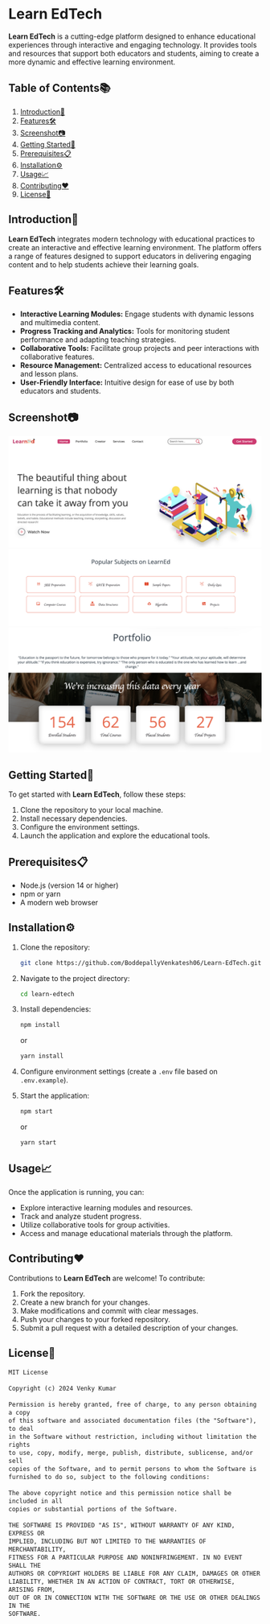 # Learn EdTech

**Learn EdTech** is a cutting-edge platform designed to enhance educational experiences through interactive and engaging technology. It provides tools and resources that support both educators and students, aiming to create a more dynamic and effective learning environment.

## Table of Contents📚

1. [Introduction🚀](#introduction)
2. [Features🛠️](#features)
3. [Screenshot📷](#screenshot)
4. [Getting Started🎯](#getting-started)
5. [Prerequisites📋](#prerequisites)
6. [Installation⚙️](#installation)
7. [Usage📈](#usage)
8. [Contributing❤️](#contributing)
9. [License📝](#license)

## Introduction🚀

**Learn EdTech** integrates modern technology with educational practices to create an interactive and effective learning environment. The platform offers a range of features designed to support educators in delivering engaging content and to help students achieve their learning goals.

## Features🛠️

- **Interactive Learning Modules:** Engage students with dynamic lessons and multimedia content.
- **Progress Tracking and Analytics:** Tools for monitoring student performance and adapting teaching strategies.
- **Collaborative Tools:** Facilitate group projects and peer interactions with collaborative features.
- **Resource Management:** Centralized access to educational resources and lesson plans.
- **User-Friendly Interface:** Intuitive design for ease of use by both educators and students.

## Screenshot📷

![Screenshot](https://github.com/BoddepallyVenkatesh06/Learn-EdTech/blob/main/Screenshot_1.png)
![Screenshot](https://github.com/BoddepallyVenkatesh06/Learn-EdTech/blob/main/Screenshot_2.png)
![Screenshot](https://github.com/BoddepallyVenkatesh06/Learn-EdTech/blob/main/Screenshot_3.png)

## Getting Started🎯

To get started with **Learn EdTech**, follow these steps:

1. Clone the repository to your local machine.
2. Install necessary dependencies.
3. Configure the environment settings.
4. Launch the application and explore the educational tools.

## Prerequisites📋

- Node.js (version 14 or higher)
- npm or yarn
- A modern web browser

## Installation⚙️

1. Clone the repository:
   ```bash
   git clone https://github.com/BoddepallyVenkatesh06/Learn-EdTech.git
   ```

2. Navigate to the project directory:
   ```bash
   cd learn-edtech
   ```

3. Install dependencies:
   ```bash
   npm install
   ```
   or
   ```bash
   yarn install
   ```

4. Configure environment settings (create a `.env` file based on `.env.example`).

5. Start the application:
   ```bash
   npm start
   ```
   or
   ```bash
   yarn start
   ```

## Usage📈

Once the application is running, you can:

- Explore interactive learning modules and resources.
- Track and analyze student progress.
- Utilize collaborative tools for group activities.
- Access and manage educational materials through the platform.

## Contributing❤️

Contributions to **Learn EdTech** are welcome! To contribute:

1. Fork the repository.
2. Create a new branch for your changes.
3. Make modifications and commit with clear messages.
4. Push your changes to your forked repository.
5. Submit a pull request with a detailed description of your changes.

## License📝
```
MIT License

Copyright (c) 2024 Venky Kumar

Permission is hereby granted, free of charge, to any person obtaining a copy
of this software and associated documentation files (the "Software"), to deal
in the Software without restriction, including without limitation the rights
to use, copy, modify, merge, publish, distribute, sublicense, and/or sell
copies of the Software, and to permit persons to whom the Software is
furnished to do so, subject to the following conditions:

The above copyright notice and this permission notice shall be included in all
copies or substantial portions of the Software.

THE SOFTWARE IS PROVIDED "AS IS", WITHOUT WARRANTY OF ANY KIND, EXPRESS OR
IMPLIED, INCLUDING BUT NOT LIMITED TO THE WARRANTIES OF MERCHANTABILITY,
FITNESS FOR A PARTICULAR PURPOSE AND NONINFRINGEMENT. IN NO EVENT SHALL THE
AUTHORS OR COPYRIGHT HOLDERS BE LIABLE FOR ANY CLAIM, DAMAGES OR OTHER
LIABILITY, WHETHER IN AN ACTION OF CONTRACT, TORT OR OTHERWISE, ARISING FROM,
OUT OF OR IN CONNECTION WITH THE SOFTWARE OR THE USE OR OTHER DEALINGS IN THE
SOFTWARE.
```
